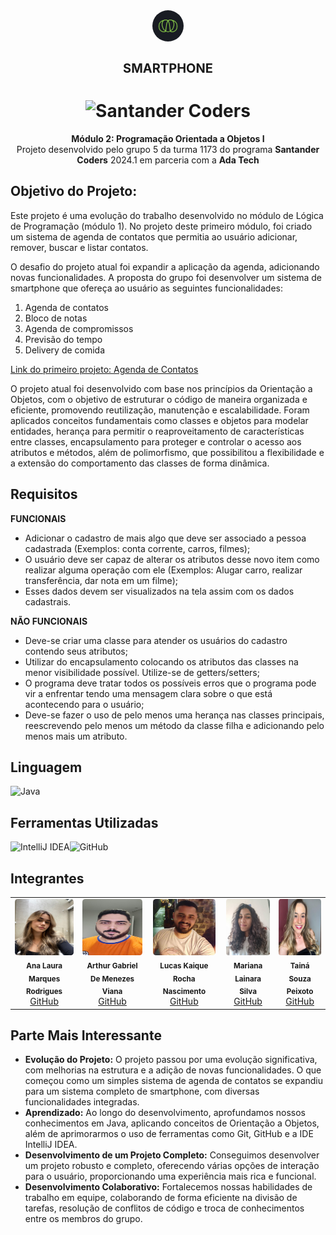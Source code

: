 <div align="center">
  <img alt="Ada" style="border-radius: 50%; width: 50px;" src="FotosReadme/Ada.png">
  <h1 style="font-size: 20px;"><b>SMARTPHONE</b></h1>
</div>

<h1 align="center">
  <img alt="Santander Coders" src="https://ada-strapi-production.s3.sa-east-1.amazonaws.com/Thumb_Meta_20_f25502065b.png" width="500" height="300">
</h1>

<div align="center">
<b>Módulo 2: Programação Orientada a Objetos I</b><br>Projeto desenvolvido pelo grupo 5 da turma 1173 do programa <b>Santander Coders</b> 2024.1 em parceria com a <b>Ada Tech</b>
</div>

## Objetivo do Projeto:
Este projeto é uma evolução do trabalho desenvolvido no módulo de Lógica de Programação (módulo 1). No projeto deste primeiro módulo, foi criado um sistema de agenda de contatos que permitia ao usuário adicionar, remover, buscar e listar contatos.

O desafio do projeto atual foi expandir a aplicação da agenda, adicionando novas funcionalidades. A proposta do grupo foi desenvolver um sistema de smartphone que ofereça ao usuário as seguintes funcionalidades:
1. Agenda de contatos
2. Bloco de notas
3. Agenda de compromissos
4. Previsão do tempo
5. Delivery de comida

[Link do primeiro projeto: Agenda de Contatos](https://github.com/la1ni/agenda-contatos-santander-coders)

O projeto atual foi desenvolvido com base nos princípios da Orientação a Objetos, com o objetivo de estruturar o código de maneira organizada e eficiente, promovendo reutilização, manutenção e escalabilidade.
Foram aplicados conceitos fundamentais como classes e objetos para modelar entidades, herança para permitir o reaproveitamento de características entre classes, encapsulamento para proteger e controlar o acesso aos atributos e métodos, além de polimorfismo, que possibilitou a flexibilidade e a extensão do comportamento das classes de forma dinâmica.

## Requisitos

**FUNCIONAIS**
- Adicionar o cadastro de mais algo que deve ser associado a pessoa cadastrada (Exemplos: conta corrente, carros, filmes);
- O usuário deve ser capaz de alterar os atributos desse novo item como realizar alguma operação com ele (Exemplos: Alugar carro, realizar transferência, dar nota em um filme);
- Esses dados devem ser visualizados na tela assim com os dados cadastrais.

**NÃO FUNCIONAIS**
- Deve-se criar uma classe para atender os usuários do cadastro contendo seus atributos;
- Utilizar do encapsulamento colocando os atributos das classes na menor visibilidade possível. Utilize-se de getters/setters;
- O programa deve tratar todos os possíveis erros que o programa pode vir a enfrentar tendo uma mensagem clara sobre o que está acontecendo para o usuário;
- Deve-se fazer o uso de pelo menos uma herança nas classes principais, reescrevendo pelo menos um método da classe filha e adicionando pelo menos mais um atributo.

## Linguagem
![Java](https://img.shields.io/badge/java-%23ED8B00.svg?style=for-the-badge&logo=openjdk&logoColor=white)

## Ferramentas Utilizadas
![IntelliJ IDEA](https://img.shields.io/badge/IntelliJ_IDEA-000000.svg?style=for-the-badge&logo=intellij-idea&logoColor=white)![GitHub](https://img.shields.io/badge/github-%23121011.svg?style=for-the-badge&logo=github&logoColor=white)

## Integrantes

<table align="center">
  <tr>
    <td align="center">
      <img style="border-radius: 5%;" src="FotosReadme/LauraFoto.jpeg" height="90px" width="100px;" alt=""/><br />
      <sub><b>Ana Laura Marques Rodrigues</b></sub><br />
      <a href="https://github.com/lauluah" target="_blank">GitHub</a>
    </td>
    <td align="center">
      <img style="border-radius: 5%;" src="FotosReadme/Arthur.jpeg"  height="90px" width="100px;" alt=""/><br />
      <sub><b>Arthur Gabriel De Menezes Viana</b></sub><br />
      <a href="https://github.com/arthurgmv" target="_blank">GitHub</a>
    </td>
    <td align="center">
      <img style="border-radius: 5%;" src="FotosReadme/Lucas.jpeg" height="90px" width="100px;" alt=""/><br />
      <sub><b>Lucas Kaique Rocha Nascimento</b></sub><br />
      <a href="https://github.com/LucasKaique131" target="_blank">GitHub</a>
    </td>
    <td align="center">
      <img style="border-radius: 5%;" src="FotosReadme/Mariana.jpeg"  height="90px" width="100px;" alt=""/><br />
      <sub><b>Mariana Lainara Silva</b></sub><br />
      <a href="https://github.com/la1ni" target="_blank">GitHub</a>
    </td>
    <td align="center">
      <img style="border-radius: 5%;" src="FotosReadme/Taina.jpeg"  height="90px" width="100px;" alt=""/><br />
      <sub><b>Tainá Souza Peixoto</b></sub><br />
      <a href="https://github.com/peixotots" target="_blank">GitHub</a>
    </td>
  </tr>
</table>

## Parte Mais Interessante
- **Evolução do Projeto:** O projeto passou por uma evolução significativa, com melhorias na estrutura e a adição de novas funcionalidades. O que começou como um simples sistema de agenda de contatos se expandiu para um sistema completo de smartphone, com diversas funcionalidades integradas.
- **Aprendizado:** Ao longo do desenvolvimento, aprofundamos nossos conhecimentos em Java, aplicando conceitos de Orientação a Objetos, além de aprimorarmos o uso de ferramentas como Git, GitHub e a IDE IntelliJ IDEA.
- **Desenvolvimento de um Projeto Completo:** Conseguimos desenvolver um projeto robusto e completo, oferecendo várias opções de interação para o usuário, proporcionando uma experiência mais rica e funcional.
- **Desenvolvimento Colaborativo:** Fortalecemos nossas habilidades de trabalho em equipe, colaborando de forma eficiente na divisão de tarefas, resolução de conflitos de código e troca de conhecimentos entre os membros do grupo.
  
